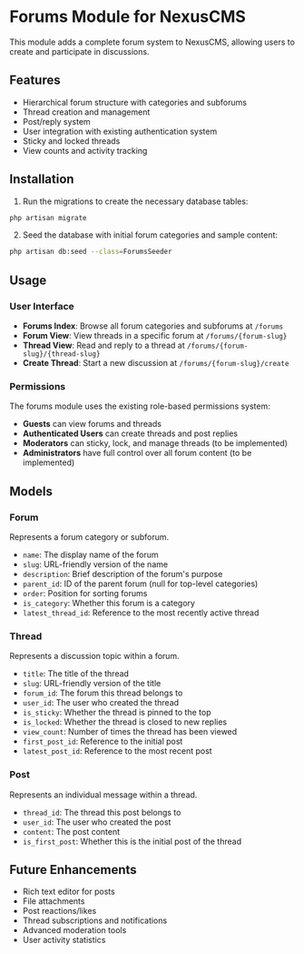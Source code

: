 # Forums Module for NexusCMS

This module adds a complete forum system to NexusCMS, allowing users to create and participate in discussions.

## Features

- Hierarchical forum structure with categories and subforums
- Thread creation and management
- Post/reply system
- User integration with existing authentication system
- Sticky and locked threads
- View counts and activity tracking

## Installation

1. Run the migrations to create the necessary database tables:

```bash
php artisan migrate
```

2. Seed the database with initial forum categories and sample content:

```bash
php artisan db:seed --class=ForumsSeeder
```

## Usage

### User Interface

- **Forums Index**: Browse all forum categories and subforums at `/forums`
- **Forum View**: View threads in a specific forum at `/forums/{forum-slug}`
- **Thread View**: Read and reply to a thread at `/forums/{forum-slug}/{thread-slug}`
- **Create Thread**: Start a new discussion at `/forums/{forum-slug}/create`

### Permissions

The forums module uses the existing role-based permissions system:

- **Guests** can view forums and threads
- **Authenticated Users** can create threads and post replies
- **Moderators** can sticky, lock, and manage threads (to be implemented)
- **Administrators** have full control over all forum content (to be implemented)

## Models

### Forum

Represents a forum category or subforum.

- `name`: The display name of the forum
- `slug`: URL-friendly version of the name
- `description`: Brief description of the forum's purpose
- `parent_id`: ID of the parent forum (null for top-level categories)
- `order`: Position for sorting forums
- `is_category`: Whether this forum is a category
- `latest_thread_id`: Reference to the most recently active thread

### Thread

Represents a discussion topic within a forum.

- `title`: The title of the thread
- `slug`: URL-friendly version of the title
- `forum_id`: The forum this thread belongs to
- `user_id`: The user who created the thread
- `is_sticky`: Whether the thread is pinned to the top
- `is_locked`: Whether the thread is closed to new replies
- `view_count`: Number of times the thread has been viewed
- `first_post_id`: Reference to the initial post
- `latest_post_id`: Reference to the most recent post

### Post

Represents an individual message within a thread.

- `thread_id`: The thread this post belongs to
- `user_id`: The user who created the post
- `content`: The post content
- `is_first_post`: Whether this is the initial post of the thread

## Future Enhancements

- Rich text editor for posts
- File attachments
- Post reactions/likes
- Thread subscriptions and notifications
- Advanced moderation tools
- User activity statistics